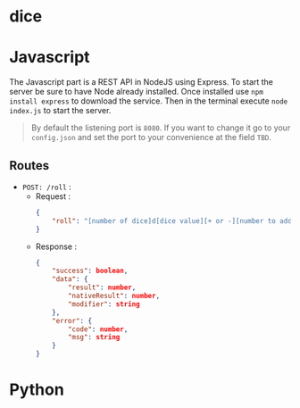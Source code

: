 # dice


# Javascript

The Javascript part is a REST API in NodeJS using Express.
To start the server be sure to have Node already installed.
Once installed use `npm install express` to download the service. Then in the terminal execute `node index.js` to start the server.
 > By default the listening port is `8080`. If you want to change it go to your `config.json` and set the port to your convenience at the field `TBD`.
## Routes
- `POST: /roll` :
  - Request :
    ```json
    {
        "roll": "[number of dice]d[dice value][+ or -][number to add]"
    }
    ```
  - Response :
    ```json
    {
        "success": boolean,
        "data": {
            "result": number,
            "nativeResult": number,
            "modifier": string
        },
        "error": {
            "code": number,
            "msg": string
        }
    }
    ```

# Python